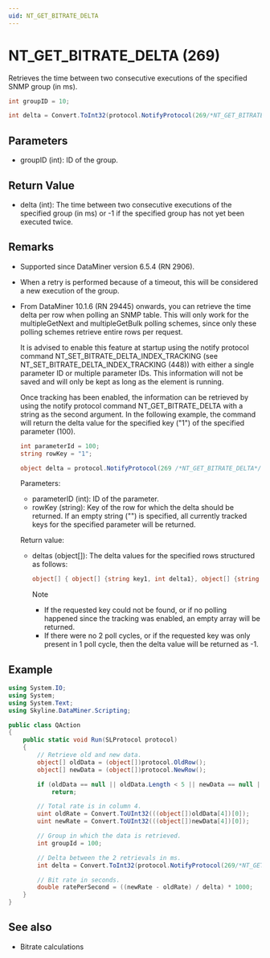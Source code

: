 ```yaml
---
uid: NT_GET_BITRATE_DELTA
---
```


# NT_GET_BITRATE_DELTA (269)

Retrieves the time between two consecutive executions of the specified SNMP group (in ms).

```csharp
int groupID = 10;

int delta = Convert.ToInt32(protocol.NotifyProtocol(269/*NT_GET_BITRATE_DELTA*/, groupID, null));
```

## Parameters

- groupID (int): ID of the group. 

## Return Value

- delta (int): The time between two consecutive executions of the specified group (in ms) or -1 if the specified group has not yet been executed twice.

## Remarks

- Supported since DataMiner version 6.5.4 (RN 2906).
- When a retry is performed because of a timeout, this will be considered a new execution of the group.
- From DataMiner 10.1.6 (RN 29445) onwards, you can retrieve the time delta per row when polling an SNMP table. This will only work for the multipleGetNext and multipleGetBulk polling schemes, since only these polling schemes retrieve entire rows per request.

  It is advised to enable this feature at startup using the notify protocol command NT_SET_BITRATE_DELTA_INDEX_TRACKING (see NT_SET_BITRATE_DELTA_INDEX_TRACKING (448)) with either a single parameter ID or multiple parameter IDs. This information will not be saved and will only be kept as long as the element is running.

  Once tracking has been enabled, the information can be retrieved by using the notify protocol command NT_GET_BITRATE_DELTA with a string as the second argument. In the following example, the command will return the delta value for the specified key ("1") of the specified parameter (100).

  ```csharp
  int parameterId = 100;
  string rowKey = "1";

  object delta = protocol.NotifyProtocol(269 /*NT_GET_BITRATE_DELTA*/, parameterId, rowKey);
  ```

  Parameters:

  - parameterID (int): ID of the parameter.
  - rowKey (string): Key of the row for which the delta should be returned. If an empty string ("") is specified, all currently tracked keys for the specified parameter will be returned.

  Return value:

  - deltas (object[]): The delta values for the specified rows structured as follows:

     ```csharp
     object[] { object[] {string key1, int delta1}, object[] {string key2, int delta2}}
     ```

    > [!NOTE]
    >
    > - If the requested key could not be found, or if no polling happened since the tracking was enabled, an empty array will be returned.
    > - If there were no 2 poll cycles, or if the requested key was only present in 1 poll cycle, then the delta value will be returned as -1.

## Example

```csharp
using System.IO;
using System;
using System.Text;
using Skyline.DataMiner.Scripting;

public class QAction
{
    public static void Run(SLProtocol protocol)
    {
        // Retrieve old and new data.
        object[] oldData = (object[])protocol.OldRow();
        object[] newData = (object[])protocol.NewRow();

        if (oldData == null || oldData.Length < 5 || newData == null || newData.Length < 5)       
            return;

        // Total rate is in column 4.
        uint oldRate = Convert.ToUInt32(((object[])oldData[4])[0]);
        uint newRate = Convert.ToUInt32(((object[])newData[4])[0]);

        // Group in which the data is retrieved.
        int groupId = 100;

        // Delta between the 2 retrievals in ms.
        int delta = Convert.ToInt32(protocol.NotifyProtocol(269/*NT_GET_BITRATE_DELTA*/, groupId, null));

        // Bit rate in seconds.
        double ratePerSecond = ((newRate - oldRate) / delta) * 1000;
    }
}
```

## See also

- Bitrate calculations
